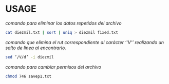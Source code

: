 # USAGE

*comando para eliminar los datos repetidos del archivo*
```bash
cat diezmil.txt | sort | uniq > diezmil fixed.txt
```

*comando que elimina el rut correspondiente al carácter ‘‘V’’*
*realizando un salto de linea al encontrarlo.*
```bash
sed ’/V/d’ -i diezmil
```

*comando para cambiar permisos del archivo*
```bash
chmod 746 savep1.txt
```